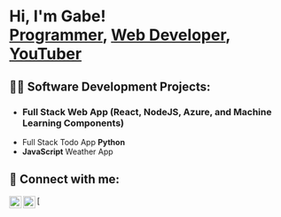 <h1>Hi, I'm Gabe! <br/><a href="https://github.com/gabesabella">Programmer</a>, <a href="https://www.linkedin.com/in/gabesabella/">Web Developer</a>, <a href="#">YouTuber</a></h1>
<h2>👨‍💻 Software Development Projects:</h2>
<ul>
  <li><h3>Full Stack Web App (React, NodeJS, Azure, and Machine Learning Components)</h3></l1>
  <li>Full Stack Todo App
<b>Python</b></l1>
  <li><b>JavaScript</b>
Weather App</l1>
</ul>

<h2>🤳 Connect with me:</h2>
<img align="left" alt="GabeSabella | GitHub" width="22px" src="https://cdn.jsdelivr.net/npm/simple-icons@v3/icons/github.svg" />
[<img align="left" alt="GabeSabella | LinkedIn" width="22px" src="https://cdn.jsdelivr.net/npm/simple-icons@v3/icons/linkedin.svg" />
